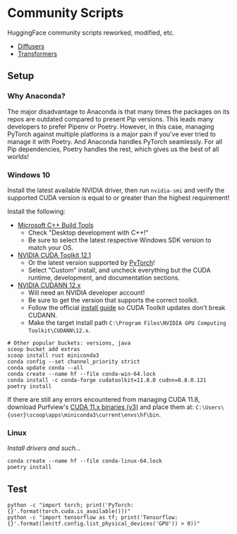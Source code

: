 # Community Scripts

HuggingFace community scripts reworked, modified, etc.

- [Diffusers](https://github.com/huggingface/diffusers/tree/main/examples/community)
- [Transformers](https://github.com/huggingface/transformers/tree/main/examples)

## Setup

### Why Anaconda?

The major disadvantage to Anaconda is that many times the packages on its repos are outdated compared to present Pip versions. This leads many developers to prefer Pipenv or Poetry. However, in this case, managing PyTorch against multiple platforms is a major pain if you've ever tried to manage it with Poetry. And Anaconda handles PyTorch seamlessly. For all Pip dependencies, Poetry handles the rest, which gives us the best of all worlds!

### Windows 10

Install the latest available NVIDIA driver, then run `nvidia-smi` and verify the supported CUDA version is equal to or greater than the highest requirement!

Install the following:

- [Microsoft C++ Build Tools](https://visualstudio.microsoft.com/visual-cpp-build-tools/)
    - Check "Desktop development with C++!"
    - Be sure to select the latest respective Windows SDK version to match your OS.
- [NVIDIA CUDA Toolkit 12.1](https://developer.nvidia.com/cuda-toolkit-archive)
    - Or the latest version supported by [PyTorch](https://pytorch.org/get-started/locally/)!
    - Select "Custom" install, and uncheck everything but the CUDA runtime, development, and documentation sections.
- [NVIDIA CUDANN 12.x](https://developer.nvidia.com/cudnn)
    - Will need an NVIDIA developer account!
    - Be sure to get the version that supports the correct toolkit.
    - Follow the official [install guide](https://docs.nvidia.com/deeplearning/cudnn/install-guide/index.html#install-windows) so CUDA Toolkit updates don't break CUDANN.
    - Make the target install path `C:\Program Files\NVIDIA GPU Computing Toolkit\CUDANN\12.x`.

```
# Other popular buckets: versions, java
scoop bucket add extras
scoop install rust miniconda3
conda config --set channel_priority strict
conda update conda --all
conda create --name hf --file conda-win-64.lock
conda install -c conda-forge cudatoolkit=11.8.0 cudnn=8.8.0.121
poetry install
```

If there are still any errors encountered from managing CUDA 11.8, download Purfview's [CUDA 11.x binaries (v3)](https://github.com/Purfview/whisper-standalone-win/releases/tag/libs) and place them at: `C:\Users\{user}\scoop\apps\miniconda3\current\envs\hf\bin`.

### Linux

*Install drivers and such...*

```
conda create --name hf --file conda-linux-64.lock
poetry install
```

## Test

```
python -c "import torch; print('PyTorch: {}'.format(torch.cuda.is_available()))"
python -c "import tensorflow as tf; print('Tensorflow: {}'.format(len(tf.config.list_physical_devices('GPU')) > 0))"
```
